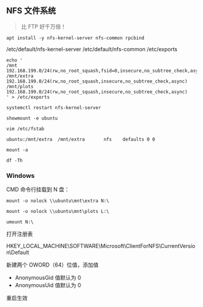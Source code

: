 ## NFS 文件系统

> 比 FTP 好千万倍！

```shell
apt install -y nfs-kernel-server nfs-common rpcbind
```

/etc/default/nfs-kernel-server
/etc/default/nfs-common
/etc/exports

```shell
echo '
/mnt       192.168.199.0/24(rw,no_root_squash,fsid=0,insecure,no_subtree_check,async)
/mnt/extra       192.168.199.0/24(rw,no_root_squash,insecure,no_subtree_check,async)
/mnt/plots       192.168.199.0/24(rw,no_root_squash,insecure,no_subtree_check,async)
' > /etc/exports
```

```shell
systemctl restart nfs-kernel-server
```

```shell
showmount -e ubuntu
```

```shell
vim /etc/fstab
```

```
ubuntu:/mnt/extra  /mnt/extra       nfs    defaults 0 0
```

```shell
mount -a
```

```shell
df -Th
```

### Windows

CMD 命令行挂载到 N 盘：

```shell
mount -o nolock \\ubuntu\mnt\extra N:\

mount -o nolock \\ubuntu\mnt\plots L:\
```

```shell
umount N:\
```

打开注册表

HKEY_LOCAL_MACHINE\SOFTWARE\Microsoft\ClientForNFS\CurrentVersion\Default

新建两个 OWORD（64）位值，添加值

- AnonymousGid 值默认为 0
- AnonymousUid 值默认为 0

重启生效

```shell

```

```shell

```

```shell

```

```shell

```

```shell

```

```shell

```

```shell

```

```shell

```

```shell

```

```shell

```

